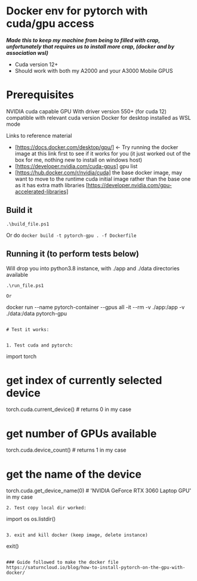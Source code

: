 # Docker env for pytorch with cuda/gpu access

***Made this to keep my machine from being to filled with crap, unfortunately that
requires us to install more crap, (docker and by association wsl)***

- Cuda version 12+
- Should work with both my A2000 and your A3000 Mobile GPUS

# Prerequisites

NVIDIA cuda capable GPU With driver version 550+ (for cuda 12) compatible with relevant cuda version
Docker for desktop installed as WSL mode

Links to reference material
- [https://docs.docker.com/desktop/gpu/] <- Try running the docker image at this link first to see if it works for you (it just worked out of the box for me, nothing new to install on windows host)
- [https://developer.nvidia.com/cuda-gpus] gpu list
- [https://hub.docker.com/r/nvidia/cuda] the base docker image, may want to move to the runtime cuda initial image rather than the base one as it has extra math libraries [https://developer.nvidia.com/gpu-accelerated-libraries]

## Build it 
```
.\build_file.ps1

```
Or do `docker build -t pytorch-gpu . -f Dockerfile`

## Running it (to perform tests below)
Will drop you into python3.8 instance, with ./app and ./data directories available
```
.\run_file.ps1

Or 
``` 
docker run --name pytorch-container --gpus all -it --rm -v ./app:/app -v ./data:/data  pytorch-gpu
```

# Test it works:


1. Test cuda and pytorch:
```
import torch  
# get index of currently selected device  
torch.cuda.current_device() # returns 0 in my case  
# get number of GPUs available  
torch.cuda.device_count() # returns 1 in my case  
# get the name of the device  
torch.cuda.get_device_name(0) # 'NVIDIA GeForce RTX 3060 Laptop GPU' in my case
```
2. Test copy local dir worked:

```
import os
os.listdir()
```

3. exit and kill docker (keep image, delete instance)
```
exit()
```

### Guide followed to make the docker file
https://saturncloud.io/blog/how-to-install-pytorch-on-the-gpu-with-docker/



